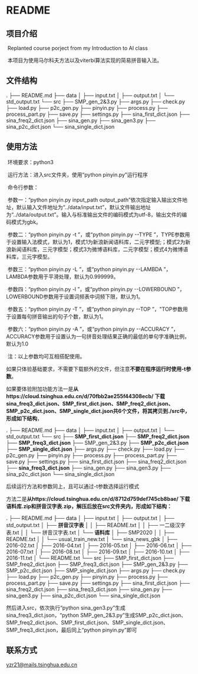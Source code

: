 # README

## 项目介绍

​		Replanted course porject from my Introduction to AI class

​		本项目为使用马尔科夫方法以及viterbi算法实现的简易拼音输入法。

## 文件结构

.
├── README.md
├── data
│   ├── input.txt
│   ├── output.txt
│   └── std_output.txt
└── src
    ├── SMP_gen_2&3.py
    ├── args.py
    ├── check.py
    ├── load.py
    ├── p2c_gen.py
    ├── pinyin.py
    ├── process.py
    ├── process_part.py
    ├── save.py
    ├── settings.py
    ├── sina_first_dict.json
    ├── sina_freq2_dict.json
    ├── sina_gen.py
    ├── sina_gen3.py
    ├── sina_p2c_dict.json
    └── sina_single_dict.json

## 使用方法

​		环境要求：python3

​		运行方法：进入src文件夹，使用“python pinyin.py”运行程序

​		命令行参数：

​		参数一：“python pinyin.py input_path output_path”依次指定输入输出文件地址，默认输入文件地址为“../data/input.txt”，默认文件输出地址为“../data/output.txt”。输入与标准输出文件的编码模式为utf-8，输出文件的编码模式为gbk。

​		参数二：“python pinyin.py -t ”，或“python pinyin.py --TYPE ”，TYPE参数用于设置输入法模式，默认为1，模式1为新浪新闻语料库，二元字模型;；模式2为新浪新闻语料库，三元字模型；模式3为微博语料库，二元字模型；模式4为微博语料库，三元字模型。

​		参数三：“python pinyin.py -L ”，或“python pinyin.py --LAMBDA ”，LAMBDA参数用于平滑处理，默认为0.999999。

​		参数四：“python pinyin.py -l ”，或“python pinyin.py --LOWERBOUND ”，LOWERBOUND参数用于设置词频表中词频下限，默认为1。

​		参数五：“python pinyin.py -T ”，或“python pinyin.py --TOP ”，"TOP参数用于设置每句拼音输出的句子个数，默认为1。

​		参数六：“python pinyin.py -A ”，或“python pinyin.py --ACCURACY ”，ACCURACY参数用于设置认为一句拼音处理结果正确的最低的单句字准确比例，默认为1.0

​		注：以上参数均可互相搭配使用。

​		如果只体验基础要求，不需要下载额外的文件，但注意**不要在程序运行时使用-t参数**。

​		如果要体验附加功能方法一是**从https://cloud.tsinghua.edu.cn/d/70fbb2ae255f44308ecb/ 下载sina_freq3_dict.json、SMP_first_dict.json、SMP_freq2_dict.json、SMP_p2c_dict.json、SMP_single_dict.json共6个文件，将其拷贝到./src中，形成如下结构**，

.
├── README.md
├── data
│   ├── input.txt
│   ├── output.txt
│   └── std_output.txt
└── src
    ├── **SMP_first_dict.json**
    ├── **SMP_freq2_dict.json**
    ├── **SMP_freq3_dict.json**
    ├── SMP_gen_2&3.py
    ├── **SMP_p2c_dict.json**
    ├── **SMP_single_dict.json**
    ├── args.py
    ├── check.py
    ├── load.py
    ├── p2c_gen.py
    ├── pinyin.py
    ├── process.py
    ├── process_part.py
    ├── save.py
    ├── settings.py
    ├── sina_first_dict.json
    ├── sina_freq2_dict.json
    ├── **sina_freq3_dict.json**
    ├── sina_gen.py
    ├── sina_gen3.py
    ├── sina_p2c_dict.json
    └── sina_single_dict.json

后续运行方法和参数同上，且可以通过-t参数选择运行模式

​		方法二是**从https://cloud.tsinghua.edu.cn/d/8712d759def745cb8bae/ 下载语料库.zip和拼音汉字表.zip，解压后放在src文件夹内，形成如下结构：**

.
├── README.md
├── data
│   ├── input.txt
│   ├── output.txt
│   ├── std_output.txt
│   ├── **拼音汉字表**
│   │   ├── README.txt
│   │   ├── 一二级汉字表.txt
│   │   └── 拼音汉字表.txt
│   └── **语料库**
│       ├── SMP2020
│       │   ├── README.txt
│       │   └── usual_train_new.txt
│       └── sina_news_gbk
│           ├── 2016-02.txt
│           ├── 2016-04.txt
│           ├── 2016-05.txt
│           ├── 2016-06.txt
│           ├── 2016-07.txt
│           ├── 2016-08.txt
│           ├── 2016-09.txt
│           ├── 2016-10.txt
│           ├── 2016-11.txt
│           └── README.txt
└── src
    ├── SMP_first_dict.json
    ├── SMP_freq2_dict.json
    ├── SMP_freq3_dict.json
    ├── SMP_gen_2&3.py
    ├── SMP_p2c_dict.json
    ├── SMP_single_dict.json
    ├── args.py
    ├── check.py
    ├── load.py
    ├── p2c_gen.py
    ├── pinyin.py
    ├── process.py
    ├── process_part.py
    ├── save.py
    ├── settings.py
    ├── sina_first_dict.json
    ├── sina_freq2_dict.json
    ├── sina_freq3_dict.json
    ├── sina_gen.py
    ├── sina_gen3.py
    ├── sina_p2c_dict.json
    └── sina_single_dict.json

然后进入src，依次执行“python sina_gen3.py”生成sina_freq3_dict.json，“python SMP_gen_2&3.py”生成SMP_p2c_dict.json、SMP_freq2_dict.json、SMP_first_dict.json、SMP_single_dict.json、SMP_freq3_dict.json，最后同上“python pinyin.py”即可

## 联系方式

yzr21@mails.tsinghua.edu.cn
